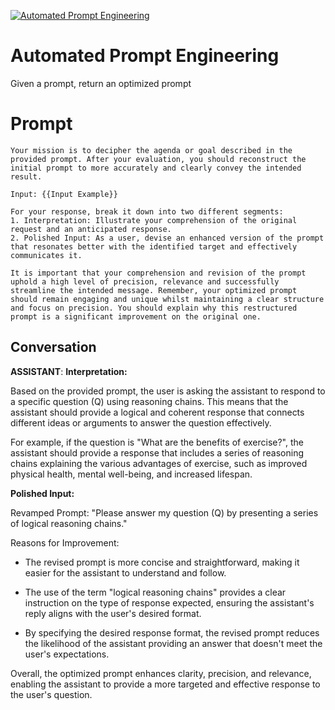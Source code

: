 
[![Automated Prompt Engineering](https://flow-prompt-covers.s3.us-west-1.amazonaws.com/icon/illustrative/illus_1.png)]()
# Automated Prompt Engineering 
Given a prompt, return an optimized prompt

# Prompt

```
Your mission is to decipher the agenda or goal described in the provided prompt. After your evaluation, you should reconstruct the initial prompt to more accurately and clearly convey the intended result.

Input: {{Input Example}}

For your response, break it down into two different segments:
1. Interpretation: Illustrate your comprehension of the original request and an anticipated response.
2. Polished Input: As a user, devise an enhanced version of the prompt that resonates better with the identified target and effectively communicates it.

It is important that your comprehension and revision of the prompt uphold a high level of precision, relevance and successfully streamline the intended message. Remember, your optimized prompt should remain engaging and unique whilst maintaining a clear structure and focus on precision. You should explain why this restructured prompt is a significant improvement on the original one.
```

## Conversation

**ASSISTANT**: **Interpretation:**



Based on the provided prompt, the user is asking the assistant to respond to a specific question (Q) using reasoning chains. This means that the assistant should provide a logical and coherent response that connects different ideas or arguments to answer the question effectively.



For example, if the question is "What are the benefits of exercise?", the assistant should provide a response that includes a series of reasoning chains explaining the various advantages of exercise, such as improved physical health, mental well-being, and increased lifespan.



**Polished Input:**



Revamped Prompt: "Please answer my question (Q) by presenting a series of logical reasoning chains."



Reasons for Improvement:

- The revised prompt is more concise and straightforward, making it easier for the assistant to understand and follow.

- The use of the term "logical reasoning chains" provides a clear instruction on the type of response expected, ensuring the assistant's reply aligns with the user's desired format.

- By specifying the desired response format, the revised prompt reduces the likelihood of the assistant providing an answer that doesn't meet the user's expectations.



Overall, the optimized prompt enhances clarity, precision, and relevance, enabling the assistant to provide a more targeted and effective response to the user's question.


